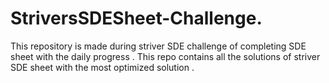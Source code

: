 # StriversSDESheet-Challenge.
This repository is made during striver SDE challenge of completing SDE sheet with the daily progress . 
This repo contains all the solutions of striver SDE sheet with the most optimized solution . 
